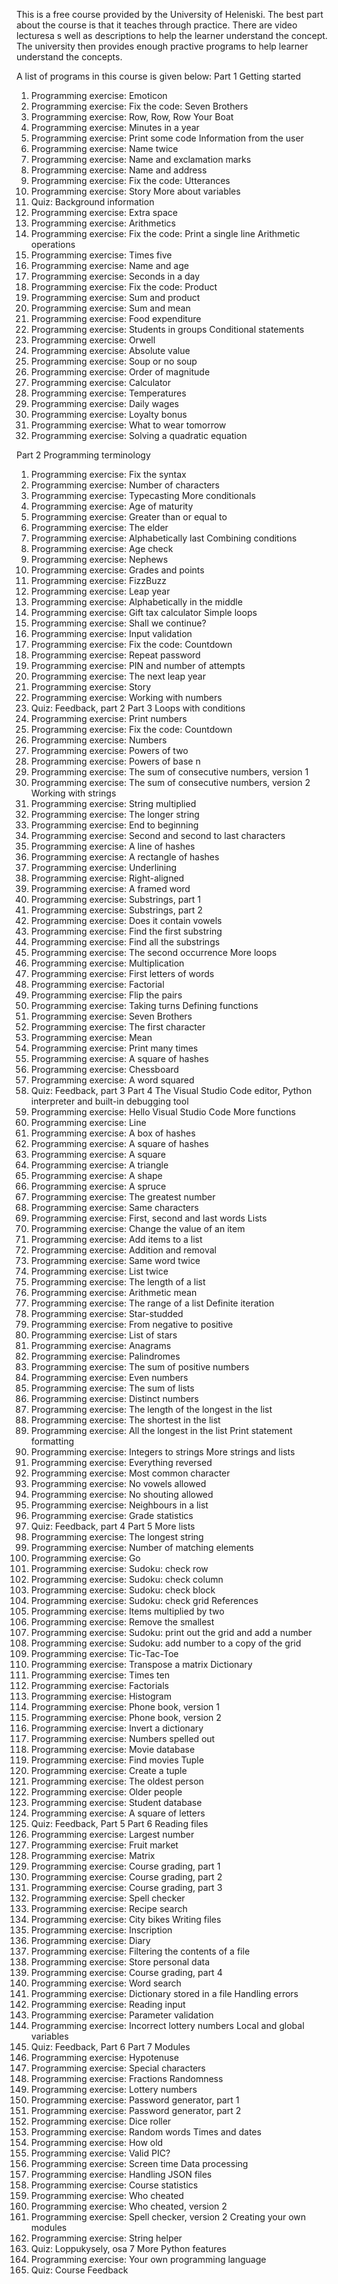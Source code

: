 This is a free course provided by the University of Heleniski.
The best part about the course is that it teaches through practice.
There are video lecturesa s well as descriptions to help the learner understand the concept.
The university then provides enough practive programs to help learner understand the concepts.

A list of programs in this course is given below:
Part 1
Getting started
1. Programming exercise: Emoticon
2. Programming exercise: Fix the code: Seven Brothers
3. Programming exercise: Row, Row, Row Your Boat
4. Programming exercise: Minutes in a year
5. Programming exercise: Print some code
Information from the user
1. Programming exercise: Name twice
2. Programming exercise: Name and exclamation marks
3. Programming exercise: Name and address
4. Programming exercise: Fix the code: Utterances
5. Programming exercise: Story
More about variables
1. Quiz: Background information
2. Programming exercise: Extra space
3. Programming exercise: Arithmetics
4. Programming exercise: Fix the code: Print a single line
Arithmetic operations
1. Programming exercise: Times five
2. Programming exercise: Name and age
3. Programming exercise: Seconds in a day
4. Programming exercise: Fix the code: Product
5. Programming exercise: Sum and product
6. Programming exercise: Sum and mean
7. Programming exercise: Food expenditure
8. Programming exercise: Students in groups
Conditional statements
1. Programming exercise: Orwell
2. Programming exercise: Absolute value
3. Programming exercise: Soup or no soup
4. Programming exercise: Order of magnitude
5. Programming exercise: Calculator
6. Programming exercise: Temperatures
7. Programming exercise: Daily wages
8. Programming exercise: Loyalty bonus
9. Programming exercise: What to wear tomorrow
10. Programming exercise: Solving a quadratic equation

Part 2
Programming terminology
1. Programming exercise: Fix the syntax
2. Programming exercise: Number of characters
3. Programming exercise: Typecasting
More conditionals
1. Programming exercise: Age of maturity
2. Programming exercise: Greater than or equal to
3. Programming exercise: The elder
4. Programming exercise: Alphabetically last
Combining conditions
1. Programming exercise: Age check
2. Programming exercise: Nephews
3. Programming exercise: Grades and points
4. Programming exercise: FizzBuzz
5. Programming exercise: Leap year
6. Programming exercise: Alphabetically in the middle
7. Programming exercise: Gift tax calculator
Simple loops
1. Programming exercise: Shall we continue?
2. Programming exercise: Input validation
3. Programming exercise: Fix the code: Countdown
4. Programming exercise: Repeat password
5. Programming exercise: PIN and number of attempts
6. Programming exercise: The next leap year
7. Programming exercise: Story
8. Programming exercise: Working with numbers
9. Quiz: Feedback, part 2
Part 3
Loops with conditions
1. Programming exercise: Print numbers
2. Programming exercise: Fix the code: Countdown
3. Programming exercise: Numbers
4. Programming exercise: Powers of two
5. Programming exercise: Powers of base n
6. Programming exercise: The sum of consecutive numbers, version 1
7. Programming exercise: The sum of consecutive numbers, version 2
Working with strings
1. Programming exercise: String multiplied
2. Programming exercise: The longer string
3. Programming exercise: End to beginning
4. Programming exercise: Second and second to last characters
5. Programming exercise: A line of hashes
6. Programming exercise: A rectangle of hashes
7. Programming exercise: Underlining
8. Programming exercise: Right-aligned
9. Programming exercise: A framed word
10. Programming exercise: Substrings, part 1
11. Programming exercise: Substrings, part 2
12. Programming exercise: Does it contain vowels
13. Programming exercise: Find the first substring
14. Programming exercise: Find all the substrings
15. Programming exercise: The second occurrence
More loops
1. Programming exercise: Multiplication
2. Programming exercise: First letters of words
3. Programming exercise: Factorial
4. Programming exercise: Flip the pairs
5. Programming exercise: Taking turns
Defining functions
1. Programming exercise: Seven Brothers
2. Programming exercise: The first character
3. Programming exercise: Mean
4. Programming exercise: Print many times
5. Programming exercise: A square of hashes
6. Programming exercise: Chessboard
7. Programming exercise: A word squared
8. Quiz: Feedback, part 3
Part 4
The Visual Studio Code editor, Python interpreter and built-in debugging tool
1. Programming exercise: Hello Visual Studio Code
More functions
1. Programming exercise: Line
2. Programming exercise: A box of hashes
3. Programming exercise: A square of hashes
4. Programming exercise: A square
5. Programming exercise: A triangle
6. Programming exercise: A shape
7. Programming exercise: A spruce
8. Programming exercise: The greatest number
9. Programming exercise: Same characters
10. Programming exercise: First, second and last words
Lists
1. Programming exercise: Change the value of an item
2. Programming exercise: Add items to a list
3. Programming exercise: Addition and removal
4. Programming exercise: Same word twice
5. Programming exercise: List twice
6. Programming exercise: The length of a list
7. Programming exercise: Arithmetic mean
8. Programming exercise: The range of a list
Definite iteration
1. Programming exercise: Star-studded
2. Programming exercise: From negative to positive
3. Programming exercise: List of stars
4. Programming exercise: Anagrams
5. Programming exercise: Palindromes
6. Programming exercise: The sum of positive numbers
7. Programming exercise: Even numbers
8. Programming exercise: The sum of lists
9. Programming exercise: Distinct numbers
10. Programming exercise: The length of the longest in the list
11. Programming exercise: The shortest in the list
12. Programming exercise: All the longest in the list
Print statement formatting
1. Programming exercise: Integers to strings
More strings and lists
1. Programming exercise: Everything reversed
2. Programming exercise: Most common character
3. Programming exercise: No vowels allowed
4. Programming exercise: No shouting allowed
5. Programming exercise: Neighbours in a list
6. Programming exercise: Grade statistics
7. Quiz: Feedback, part 4
Part 5
More lists
1. Programming exercise: The longest string
2. Programming exercise: Number of matching elements
3. Programming exercise: Go
4. Programming exercise: Sudoku: check row
5. Programming exercise: Sudoku: check column
6. Programming exercise: Sudoku: check block
7. Programming exercise: Sudoku: check grid
References
1. Programming exercise: Items multiplied by two
2. Programming exercise: Remove the smallest
3. Programming exercise: Sudoku: print out the grid and add a number
4. Programming exercise: Sudoku: add number to a copy of the grid
5. Programming exercise: Tic-Tac-Toe
6. Programming exercise: Transpose a matrix
Dictionary
1. Programming exercise: Times ten
2. Programming exercise: Factorials
3. Programming exercise: Histogram
4. Programming exercise: Phone book, version 1
5. Programming exercise: Phone book, version 2
6. Programming exercise: Invert a dictionary
7. Programming exercise: Numbers spelled out
8. Programming exercise: Movie database
9. Programming exercise: Find movies
Tuple
1. Programming exercise: Create a tuple
2. Programming exercise: The oldest person
3. Programming exercise: Older people
4. Programming exercise: Student database
5. Programming exercise: A square of letters
6. Quiz: Feedback, Part 5
Part 6
Reading files
1. Programming exercise: Largest number
2. Programming exercise: Fruit market
3. Programming exercise: Matrix
4. Programming exercise: Course grading, part 1
5. Programming exercise: Course grading, part 2
6. Programming exercise: Course grading, part 3
7. Programming exercise: Spell checker
8. Programming exercise: Recipe search
9. Programming exercise: City bikes
Writing files
1. Programming exercise: Inscription
2. Programming exercise: Diary
3. Programming exercise: Filtering the contents of a file
4. Programming exercise: Store personal data
5. Programming exercise: Course grading, part 4
6. Programming exercise: Word search
7. Programming exercise: Dictionary stored in a file
Handling errors
1. Programming exercise: Reading input
2. Programming exercise: Parameter validation
3. Programming exercise: Incorrect lottery numbers
Local and global variables
1. Quiz: Feedback, Part 6
Part 7
Modules
1. Programming exercise: Hypotenuse
2. Programming exercise: Special characters
3. Programming exercise: Fractions
Randomness
1. Programming exercise: Lottery numbers
2. Programming exercise: Password generator, part 1
3. Programming exercise: Password generator, part 2
4. Programming exercise: Dice roller
5. Programming exercise: Random words
Times and dates
1. Programming exercise: How old
2. Programming exercise: Valid PIC?
3. Programming exercise: Screen time
Data processing
1. Programming exercise: Handling JSON files
2. Programming exercise: Course statistics
3. Programming exercise: Who cheated
4. Programming exercise: Who cheated, version 2
5. Programming exercise: Spell checker, version 2
Creating your own modules
1. Programming exercise: String helper
2. Quiz: Loppukysely, osa 7
More Python features
1. Programming exercise: Your own programming language
2. Quiz: Course Feedback
